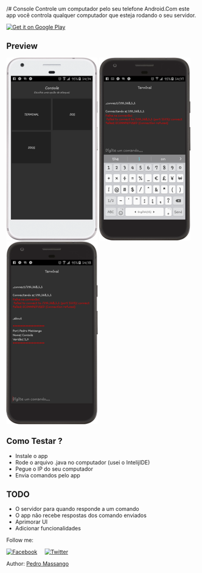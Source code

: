 /# Console
Controle um computador pelo seu telefone Android.Com este app você controla qualquer computador que esteja rodando o seu servidor.

[<img alt="Get it on Google Play" height="80" src="https://play.google.com/intl/en_us/badges/images/generic/en_badge_web_generic.png">](https://play.google.com/store/apps/details?id=com.pedromassango.console&referrer=github)

## Preview

<img src="/screenshots/1.png" width="240" height="480"> <img src="/screenshots/3.png" width="240" height="480"> <img src="/screenshots/4.png" width="240" height="480">

## Como Testar ?
- Instale o app
- Rode o arquivo .java no computador (usei o  IntelijIDE)
- Pegue o IP do seu computador
- Envia comandos pelo app


## TODO
- O servidor para quando responde a um comando
- O app não recebe respostas dos comando enviados
- Aprimorar UI
- Adicionar funcionalidades 


Follow me:

[![Facebook](http://codemybrainsout.com/files/img/fb.png)](https://www.facebook.com/pedromassango.m)&nbsp;&nbsp;&nbsp;&nbsp;&nbsp;[![Twitter](http://codemybrainsout.com/files/img/tw.png)](https://twitter.com/pedro_massango3)

Author: [Pedro Massango](https://github.com/pedromassango)


